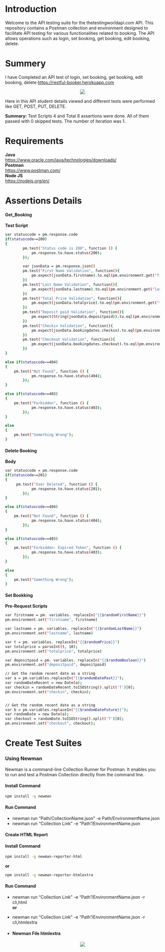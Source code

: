 # Introduction
Welcome to the API testing suite for the thetestingworldapi.com API. This repository contains a Postman collection and environment designed to facilitate API testing for various functionalities related to booking. The API allows operations such as login, set booking, get booking, edit booking, delete. 

# Summery    
I have Completed an API test of login, set booking, get booking, edit booking, delete
https://restful-booker.herokuapp.com  
<p align="center">
  <img src="https://github.com/asaha12/cricket_19_keyboard/assets/113898640/8393cd4a-c9ed-402e-82b6-e08111601610" />
</p>
 

Here in this API student details viewed and different tests were performed like GET, POST, PUT, DELETE.

**Summary:** Test Scripts 4 and Total 8 assertions were done. All of them passed with 0 skipped tests. The number of iteration was 1.



# Requirements  
**Java**  
https://www.oracle.com/java/technologies/downloads/   
**Postman**   
https://www.postman.com/   
**Node JS**   
https://nodejs.org/en/    



# Assertions Details    
#### Get_Booking
**Test Script**
```bash
var statuscode = pm.response.code
if(statuscode==200)
{
        pm.test("Status code is 200", function () {
            pm.response.to.have.status(200);
        });

        var jsonData = pm.response.json()
        pm.test("First Name Validation", function(){
            pm.expect(jsonData.firstname).to.eql(pm.environment.get("firstname"))
        })  
        pm.test("Last Name Validation", function(){
            pm.expect(jsonData.lastname).to.eql(pm.environment.get("lastname"))
        })
        pm.test("Total Price Validation", function(){
            pm.expect(jsonData.totalprice).to.eql(pm.environment.get("totalprice"))
        })
        pm.test("Deposit paid Validation", function(){
            pm.expect(String(jsonData.depositpaid)).to.eql(pm.environment.get("depositpaid"))
        })
        pm.test("Checkin Validation", function(){
            pm.expect(jsonData.bookingdates.checkin).to.eql(pm.environment.get("checkin"))
        })
        pm.test("Checkout Validation", function(){
            pm.expect(jsonData.bookingdates.checkout).to.eql(pm.environment.get("checkout"))
        })
}

else if(statuscode==404)
{
    pm.test("Not Found", function () {
            pm.response.to.have.status(404);
        });
}

else if(statuscode==403)
{
    pm.test("Forbidden", function () {
            pm.response.to.have.status(403);
        });
}

else
{
    pm.test("Something Wrong");
}

```
#### Delete Booking
**Body**
```bash   
var statuscode = pm.response.code
if(statuscode==201)
{
     pm.test("User Deleted", function () {
            pm.response.to.have.status(201);
        });   
}

else if(statuscode==404)
{
    pm.test("Not Found", function () {
            pm.response.to.have.status(404);
        });
}

else if(statuscode==403)
{
    pm.test("Forbidden: Expired Token", function () {
            pm.response.to.have.status(403);
        });
}

else
{
    pm.test("Something Wrong");
}


```
#### Set Bookking
**Pre-Request Scripts**

```bash   
var firstname = pm. variables. replaceIn("{{$randomFirstName}}")
pm.environment.set("firstname", firstname)

var lastname = pm. variables. replaceIn("{{$randomLastName}}")
pm.environment.set("lastname", lastname)

var t = pm. variables. replaceIn("{{$randomPrice}}")
var totalprice = parseInt(t, 10);
pm.environment.set("totalprice", totalprice)

var depositpaid = pm. variables. replaceIn("{{$randomBoolean}}")
pm.environment.set("depositpaid", depositpaid)

// Get the random recent date as a string
var a = pm.variables.replaceIn("{{$randomDatePast}}");
var randomDateRecent = new Date(a);
var checkin = randomDateRecent.toISOString().split('T')[0];
pm.environment.set("checkin", checkin);


// Get the random recent date as a string
var b = pm.variables.replaceIn("{{$randomDateFuture}}");
var randomDate = new Date(a);
var checkout = randomDate.toISOString().split('T')[0];
pm.environment.set("checkout", checkout);
```



# Create Test Suites   

### Using Newman   


  Newman is a command-line Collection Runner for Postman. It enables you to run and test a Postman Collection directly from the command line.
#### Install Command    
```bash
npm install -g newman    
```
#### Run Command    
- newman run “Path/CollectionName.json” -e Path/EnvironmentName.json
- newman run “Collection Link” -e “Path”/EnvironmentName.json    

#### Create HTML Report  
 
#### Install Command      
```bash
npm install -g newman-reporter-html
```
**or**   
```bash
npm install -g newman-reporter-htmlextra    
```
#### Run Command      
- newman run “Collection Link” -e “Path”/EnvironmentName.json -r cli,html    
**or**    
- newman run “Collection Link” -e “Path”/EnvironmentName.json -r cli,htmlextra

- #### Newman File htmlextra
 <p align="center">
  <img src="https://github.com/asaha12/cricket_19_keyboard/assets/113898640/5ed484ce-2967-4a4e-942d-9e58049471d6"/></p>



